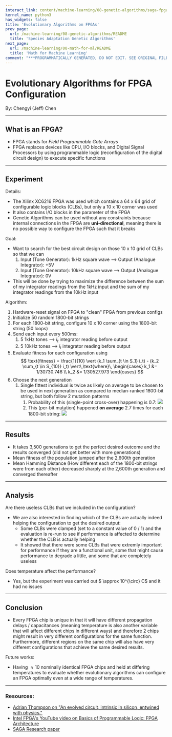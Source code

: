 ```yaml
---
interact_link: content/machine-learning/08-genetic-algorithms/saga-fpga.ipynb
kernel_name: python3
has_widgets: false
title: 'Evolutionary Algorithms on FPGAs'
prev_page:
  url: /machine-learning/08-genetic-algorithms/README
  title: 'Species Adaptation Genetic Algorithms'
next_page:
  url: /machine-learning/00-math-for-ml/README
  title: 'Math for Machine Learning'
comment: "***PROGRAMMATICALLY GENERATED, DO NOT EDIT. SEE ORIGINAL FILES IN /content***"
---
```



# Evolutionary Algorithms for FPGA Configuration

By: Chengyi (Jeff) Chen



---
## What is an FPGA?

- FPGA stands for *Field Programmable Gate Arrays*
- FPGA replaces devices like CPU, I/O blocks, and Digital Signal Processors by using programmable logic (reconfiguration of the digital circuit design) to execute specific functions



---
## Experiment

Details:
- The Xilinx XC6216 FPGA was used which contains a 64 x 64 grid of configurable logic blocks (CLBs), but only a 10 x 10 corner was used
- It also contains I/O blocks in the parameter of the FPGA
- Genetic Algorithms can be used without any constraints because internal connections in the FPGA are **uni-directional**, meaning there is no possible way to configure the FPGA such that it breaks

Goal:
- Want to search for the best circuit design on those 10 x 10 grid of CLBs so that we can 
    1. Input (Tone Generator): 1kHz square wave --> Output (Analogue Integrator): +5V
    2. Input (Tone Generator): 10kHz square wave --> Output (Analogue Integrator): 0V
- This will be done by trying to maximize the difference between the sum of my integrator readings from the 1kHz input and the sum of my integrator readings from the 10kHz input
  
Algorithm:
1. Hardware-reset signal on FPGA to "clean" FPGA from previous configs
2. Initialize 50 random 1800-bit strings
3. For each 1800-bit string, configure 10 x 10 corner using the 1800-bit string (50 loops)
4. Send each input every 500ms:
    1. 5 1kHz tones --> $i_t$ integrator reading before output
    2. 5 10kHz tones --> $i_t$ integrator reading before output
4. Evaluate fitness for each configuration using
$$
\text{fitness} = \frac{1}{10} \vert (k_1 \sum_{t \in S_1} i_t) - (k_2 \sum_{t \in S_{10}} i_t) \vert\,\text{where}\,
\begin{cases}
    k_1 &= 1/30730.746 \\
    k_2 &= 1/30527.973
\end{cases}
$$
4. Choose the next generation
    1. Single fittest individual is twice as likely on average to be chosen to be used in next generation as compared to median-ranked 1800-bit string, but both follow 2 mutation patterns
        1. Probability of this (single-point cross-over) happening is 0.7: <img src='https://upload.wikimedia.org/wikipedia/commons/thumb/5/56/OnePointCrossover.svg/231px-OnePointCrossover.svg.png'/>
        2. This (per-bit mutation) happened **on average** 2.7 times for each 1800-bit string: <img src='https://localwire.pl/wp-content/uploads/2016/03/Mutation.svg'/>



---
## Results

- It takes 3,500 generations to get the perfect desired outcome and the results converged (did not get better with more generations)
- Mean fitness of the population jumped after the 2,600th generation
- Mean Hamming Distance (How different each of the 1800-bit strings were from each other) decreased sharply at the 2,600th generation and converged thereafter



---
## Analysis

Are there useless CLBs that we included in the configuration?
- We are also interested in finding which of the CLBs are actually indeed helping the configuration to get the desired output:
    - Some CLBs were clamped (set to a constant value of 0 / 1) and the evaluation is re-run to see if performance is affected to determine whether the CLB is actually helping
    - It showed that there were some CLBs that were extremly important for performance if they are a functional unit, some that might cause performance to degrade a little, and some that are completely useless

Does temperature affect the performance?
- Yes, but the experiment was carried out $ \approx 10^{\circ} C$ and it had no issues



---
## Conclusion

- Every FPGA chip is unique in that it will have different propagation delays / capacitances (meaning temperature is also another variable that will affect different chips in different ways) and therefore 2 chips might result in very different configurations for the same function. Furthermore, different regions on the same chip will also have very different configurations that achieve the same desired results.

Future works:
- Having $\approx 10$ nominally identical FPGA chips and held at differing temperatures to evaluate whether evolutionary algorithms can configure an FPGA optimally even at a wide range of temperatures. 



---
### Resources:
- [Adrian Thompson on "An evolved circuit, intrinsic in silicon, entwined with physics."](http://citeseerx.ist.psu.edu/viewdoc/download?doi=10.1.1.50.9691&rep=rep1&type=pdf)
- [Intel FPGA's YouTube video on Basics of Programmable Logic: FPGA Architecture](https://www.youtube.com/watch?v=jbOjWp4C3V4)
- [SAGA Research paper](https://pdfs.semanticscholar.org/09f1/150debcf83b9245ac6eb30dcfefad99be953.pdf)

